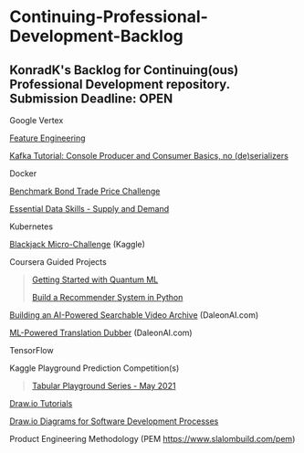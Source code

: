 # Continuing-Professional-Development-Backlog
KonradK's Backlog for Continuing(ous) Professional Development repository. Submission Deadline: OPEN
---

Google Vertex

[Feature Engineering](https://www.kaggle.com/ryanholbrook/feature-engineering-for-house-prices)

[Kafka Tutorial: Console Producer and Consumer Basics, no (de)serializers](https://kafka-tutorials.confluent.io/kafka-console-consumer-producer-basics/kafka.html) 

Docker

[Benchmark Bond Trade Price Challenge](https://www.kaggle.com/c/benchmark-bond-trade-price-challenge/data)

[Essential Data Skills - Supply and Demand](https://www.kaggle.com/mullervilmos/essential-data-skills-supply-and-demand)

Kubernetes

[Blackjack Micro-Challenge](https://www.kaggle.com/alexisbcook/blackjack-microchallenge) (Kaggle)

Coursera Guided Projects
>
>  [Getting Started with Quantum ML](https://www.coursera.org/projects/getting-started-quantum-machine-learning)
>
>  [Build a Recommender System in Python](https://www.coursera.org/projects/build-recommender-system-python)

[Building an AI-Powered Searchable Video Archive](https://daleonai.com/building-an-ai-powered-searchable-video-archive) (DaleonAI.com)

[ML-Powered Translation Dubber](https://daleonai.com/translate-dub-videos-with-ml) (DaleonAI.com)

TensorFlow

Kaggle Playground Prediction Competition(s)
>
> [Tabular Playground Series - May 2021](https://www.kaggle.com/c/tabular-playground-series-may-2021)

[Draw.io Tutorials](https://drawio-app.com/tutorials/interactive-tutorials/)

[Draw.io Diagrams for Software Development Processes](https://drawio-app.com/draw-io-diagrams-for-software-development-processes/)

Product Engineering Methodology (PEM https://www.slalombuild.com/pem)
